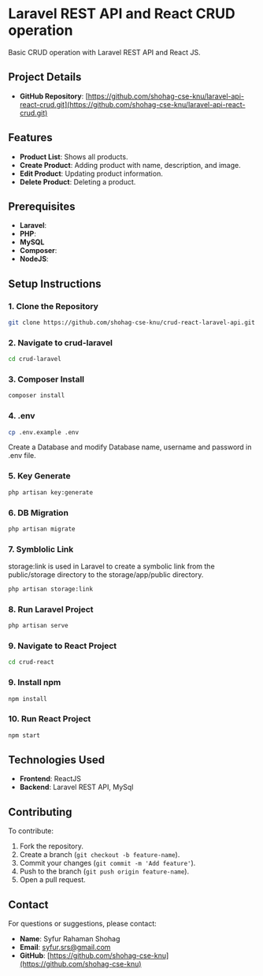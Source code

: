 # Laravel REST API and React CRUD operation

Basic CRUD operation with Laravel REST API and React JS.
## Project Details

- **GitHub Repository**: [https://github.com/shohag-cse-knu/laravel-api-react-crud.git](https://github.com/shohag-cse-knu/laravel-api-react-crud.git)

## Features

- **Product List**: Shows all products.
- **Create Product**: Adding product with name, description, and image.
- **Edit Product**: Updating product information.
- **Delete Product**: Deleting a product.

## Prerequisites

- **Laravel**: 
- **PHP**:
- **MySQL**
- **Composer**: 
- **NodeJS**:

## Setup Instructions

### 1. Clone the Repository
```bash
git clone https://github.com/shohag-cse-knu/crud-react-laravel-api.git
````
### 2. Navigate to crud-laravel
```bash
cd crud-laravel
````
### 3. Composer Install
```bash
composer install
````
### 4. .env
```bash
cp .env.example .env
````
Create a Database and modify Database name, username and password in .env file.

### 5. Key Generate
```bash
php artisan key:generate
````
### 6. DB Migration
```bash
php artisan migrate
````
### 7. Symblolic Link
storage:link is used in Laravel to create a symbolic link from the public/storage directory to the storage/app/public directory.
```bash
php artisan storage:link
````
### 8. Run Laravel Project
```bash
php artisan serve
````
### 9. Navigate to React Project
```bash
cd crud-react
````
### 9. Install npm
```bash
npm install
````
### 10. Run React Project
```bash
npm start
````

## Technologies Used

- **Frontend**: ReactJS
- **Backend**: Laravel REST API, MySql

## Contributing

To contribute:

1. Fork the repository.
2. Create a branch (`git checkout -b feature-name`).
3. Commit your changes (`git commit -m 'Add feature'`).
4. Push to the branch (`git push origin feature-name`).
5. Open a pull request.

## Contact

For questions or suggestions, please contact:

- **Name**: Syfur Rahaman Shohag
- **Email**: [syfur.srs@gmail.com](mailto:syfur.srs@gmail.com)
- **GitHub**: [https://github.com/shohag-cse-knu](https://github.com/shohag-cse-knu)
